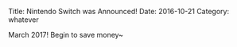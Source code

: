 Title: Nintendo Switch was Announced!
Date: 2016-10-21
Category: whatever

March 2017! Begin to save money~